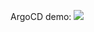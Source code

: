 ArgoCD demo:
<a href="https://asciinema.org/a/654450" target="_blank"><img src="https://asciinema.org/a/654450.svg" /></a>